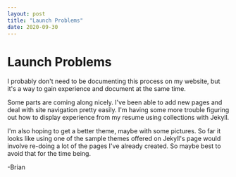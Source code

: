 ```yaml
---
layout: post
title: "Launch Problems"
date: 2020-09-30
---
```

# Launch Problems

I probably don't need to be documenting this process on my website, but it's a way to gain experience and document at the same time.

Some parts are coming along nicely. I've been able to add new pages and deal with site navigation pretty easily. I'm having some more trouble figuring out how to display experience from my resume using collections with Jekyll.

I'm also hoping to get a better theme, maybe with some pictures. So far it looks like using one of the sample themes offered on Jekyll's page would involve re-doing a lot of the pages I've already created. So maybe best to avoid that for the time being.

-Brian
